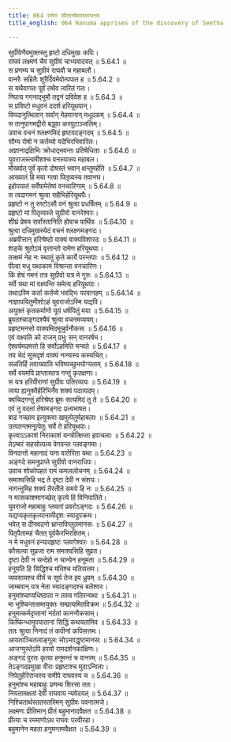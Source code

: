 ```yaml
---
title: 064 रामेण सीतान्वेषणश्लाघनम्
title_english: 064 Hanuma apprises of the discovery of Seetha

---
```

<div class="audioEmbed"  caption="श्रीराम-हरिसीताराममूर्ति-घनपाठिभ्यां वचनम्" src="https://archive.org/download/Ramayana-recitation-Sriram-harisItArAmamUrti-Ghanapaati-v2/Kanda_5/Kanda_5_SK-064-Hanuma_apprises_of_the_discovery_of_Seetha.mp3"></div>

  
सुग्रीवेणैवमुक्तस्तु हृष्टो दधिमुखः कपिः।  
राघवं लक्ष्मणं चैव सुग्रीवं चाभ्यवादयत् ॥ 5.64.1 ॥   
स प्रणम्य च सुग्रीवं राघवौ च महाबलौ।  
वानरैः सहितैः शूरैर्दिवमेवोत्पपात ह ॥ 5.64.2 ॥   
स यथैवागतः पूर्वं तथैव त्वरितं गतः।  
निपत्य गगनाद्भूमौ तद्वनं प्रविवेश ह ॥ 5.64.3 ॥   
स प्रविष्टो मधुवनं ददर्श हरियूथपान्।  
विमदानुत्थितान् सर्वान् मेहमानान् मधूदकम् ॥ 5.64.4 ॥   
स तानुपागमद्वीरो बद्ध्वा करपुटाञ्जलिम्।  
उवाच वचनं श्लक्ष्णमिदं हृष्टवदङ्गदम् ॥ 5.64.5 ॥   
सौम्य रोषो न कर्तव्यो यदेभिरभिवारितः।  
अज्ञानाद्रक्षिभिः क्रोधाद्भवन्तः प्रतिषेधिताः ॥ 5.64.6 ॥   
युवराजस्त्वमीशश्च वनस्यास्य महाबल।  
मौर्ख्यात् पूर्वं कृतो दोषस्तं भवान् क्षन्तुमर्हति ॥ 5.64.7 ॥   
आख्यातं हि मया गत्वा पितृव्यस्य तवानघ।  
इहोपयातं सर्वेषामेतेषां वनचारिणाम् ॥ 5.64.8 ॥   
स त्वदागमनं श्रुत्वा सहैभिर्हरियूथपैः।  
प्रहृष्टो न तु रुष्टोऽसौ वनं श्रुत्वा प्रधर्षितम् ॥ 5.64.9 ॥   
प्रहृष्टो मां पितृव्यस्ते सुग्रीवो वानरेश्वरः।  
शीघ्रं प्रेषय सर्वांस्तानिति होवाच पार्थिवः ॥ 5.64.10 ॥   
श्रुत्वा दधिमुखस्येदं वचनं श्लक्ष्णमङ्गदः।  
अब्रवीत्तान् हरिश्रेष्ठो वाक्यं वाक्यविशारदः ॥ 5.64.11 ॥   
शङ्के श्रुतोऽयं वृत्तान्तो रामेण हरियूथपाः।  
तत्क्षमं नेह नः स्थातुं कृते कार्ये परन्तपाः ॥ 5.64.12 ॥   
पीत्वा मधु यथाकामं विश्रान्ता वनचारिणः।  
किं शेषं गमनं तत्र सुग्रीवो यत्र मे गुरुः ॥ 5.64.13 ॥   
सर्वे यथा मां वक्ष्यन्ति समेत्य हरियूथपाः।  
तथाऽस्मि कर्ता कर्तव्ये भवद्भिः परवानहम् ॥ 5.64.14 ॥   
नाज्ञापयितुमीशोऽहं युवराजोऽस्मि यद्यपि।  
अयुक्तं कृतकर्माणो यूयं धर्षयितुं मया ॥ 5.64.15 ॥   
ब्रुवतश्चाङ्गदश्यैवं श्रुत्वा वचनमव्ययम्।  
प्रहृष्टमनसो वाक्यमिदमूचुर्वनौकसः ॥ 5.64.16 ॥   
एवं वक्ष्यति को राजन् प्रभुः सन् वानरर्षभ।  
ऐश्वर्यमदमत्तो हि सर्वोऽहमिति मन्यते ॥ 5.64.17 ॥   
तव चेदं सुसदृशं वाक्यं नान्यस्य कस्यचित्।  
सन्नतिर्हि तवाख्याति भविष्यच्छुभयोग्यताम् ॥ 5.64.18 ॥   
सर्वे वयमपि प्राप्तास्तत्र गन्तुं कृतक्षणाः।  
स यत्र हरिवीराणां सुग्रीवः पतिरव्ययः ॥ 5.64.19 ॥   
त्वया ह्यनुक्तैर्हरिभिर्नैव शक्यं पदात्पदम्।  
क्वचिद्गन्तुं हरिश्रेष्ठ ब्रूमः सत्यमिदं तु ते ॥ 5.64.20 ॥   
एवं तु वदतां तेषामङ्गदः प्रत्यभाषत।  
बाढं गच्छाम इत्युक्त्वा खमुत्पेतुर्महाबलाः ॥ 5.64.21 ॥   
उत्पतन्तमनूत्पेतुः सर्वे ते हरियूथपाः।  
कृत्वाऽऽकाशं निराकाशं यन्त्रोत्क्षिप्ता इवाचलाः ॥ 5.64.22 ॥   
तेऽम्बरं सहसोत्पत्य वेगवन्तः प्लवङ्गमाः।  
विनदन्तो महानादं घना वातेरिता यथा ॥ 5.64.23 ॥   
अङ्गदे समनुप्राप्ते सुग्रीवो वानराधिपः।  
उवाच शोकोपहतं रामं कमललोचनम् ॥ 5.64.24 ॥   
समाश्वसिहि भद्र ते दृष्टा देवी न संशयः।  
नागन्तुमिह शक्यं तैरतीते समये हि नः ॥ 5.64.25 ॥   
न मत्सकाशमागच्छेत् कृत्ये हि विनिपातिते।  
युवराजो महाबाहुः प्लवतां प्रवरोऽङ्गदः ॥ 5.64.26 ॥   
यद्यप्यकृतकृत्यानामीदृशः स्यादुपक्रमः।  
भवेत् स दीनवदनो भ्रान्तविप्लुतमानसः ॥ 5.64.27 ॥   
पितृपैतामहं चैतत् पूर्वकैरभिरक्षितम्।  
न मे मधुवनं हन्यादहृष्टः प्लवगेश्वरः ॥ 5.64.28 ॥   
कौसल्या सुप्रजा राम समाश्वसिहि सुव्रत।  
दृष्टा देवी न सन्देहो न चान्येन हनूमता ॥ 5.64.29 ॥   
हनूमति हि सिद्धिश्च मतिश्च मतिसत्तम।  
व्यवसायश्च वीर्यं च सूर्य तेज इव ध्रुवम् ॥ 5.64.30 ॥   
जाम्बवान् यत्र नेता स्यादङ्गदश्च बलेश्वरः।  
हनुमांश्चाप्यधिष्ठाता न तस्य गतिरन्यथा ॥ 5.64.31 ॥   
मा भूश्चिन्तासमायुक्तः सम्प्रत्यमितविक्रम ॥ 5.64.32 ॥   
हनुमत्कर्मदृप्तानां नर्दतां काननौकसाम्।  
किष्किन्धामुपयातानां सिद्धिं कथयतामिव ॥ 5.64.33 ॥   
ततः श्रुत्वा निनादं तं कपीनां कपिसत्तमः।  
आयताञ्चितलाङ्गूलः सोऽभवद्धृष्टमानसः ॥ 5.64.34 ॥   
आजग्मुस्तेऽपि हरयो रामदर्शनकांक्षिणः।  
अङ्गदं पुरतः कृत्वा हनूमन्तं च वानरम् ॥ 5.64.35 ॥   
तेऽङ्गदप्रमुखा वीराः प्रहृष्टाश्च मुदाऽन्विताः।  
निपेतुर्हरिराजस्य समीपे राघवस्य च ॥ 5.64.36 ॥   
हनुमांश्च महाबाहुः प्रणम्य शिरसा ततः।  
नियतामक्षतां देवीं राघवाय न्यवेदयत् ॥ 5.64.37 ॥   
निश्चितार्थस्ततस्तस्मिन् सुग्रीवः पवनात्मजे।  
लक्ष्मणः प्रीतिमान् प्रीतं बहुमानादवैक्षत ॥ 5.64.38 ॥   
प्रीत्या च रममाणोऽथ राघवः परवीरहा।  
बहुमानेन महता हनुमन्तमवैक्षत ॥ 5.64.39 ॥   